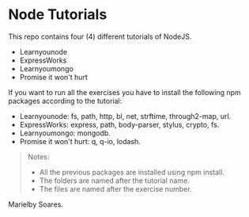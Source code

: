 # Node Tutorials

This repo contains four (4) different tutorials of NodeJS.

- Learnyounode
- ExpressWorks
- Learnyoumongo
- Promise it won't hurt

If you want to run all the exercises you have to install the following npm packages according to the tutorial:

- Learnyounode: fs, path, http, bl, net, strftime, through2-map, url.
- ExpressWorks: express, path, body-parser, stylus, crypto, fs.
- Learnyoumongo: mongodb.
- Promise it won't hurt: q, q-io, lodash.

> Notes: 
> -  All the previous packages are installed using npm install.
> - The folders are named after the tutorial name.
> - The files are named after the exercise number.

Marielby Soares.
